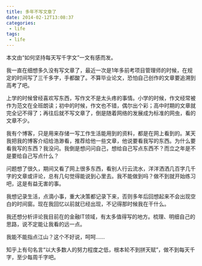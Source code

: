 ```yaml
---
title: 多年不写文章了
date: 2014-02-12T13:08:37
categories:
 - life
tags:
 - life
---
```


本文由“如何坚持每天写千字文”一文有感而发。

我一直在细想多久没有写文章了，最近一次是1年多前考项目管理师的时候，在规定的时间写了三千多字，手都酸了。不算毕业论文，恐怕自己创作的文章要追溯到高考了吧。

上学的时候曾经喜欢写东西，写作文不是太头疼的事情。小学的时候，作文经常被作为范文在全班朗读；初中的时候，作文也不错，偶尔出个彩；高中时期的文章就完全记不得了；再往后就不写文章了，倒是随着网络的发展成为标准的网虫，看的文章不少。

我有个博客，只是用来存储一写工作生活能用到的资料，都是在网上看到的。某天我把我的博客介绍给浩渺看，推荐给他一些文章，他说要看我写的东西。为什么要看我写的东西？我没问。我倒是想问问自己，想给自己写点东西不？而立之年是不是要给自己写点什么？

问题想了很久，期间又看了网上很多东西，看别人行云流水，洋洋洒洒几百字几千字的文章或评论，总有几句觉得能说到心里去。我不能做到吗？做不到就开始练习吧，这是有益无害的事。

我想记录生活，点滴小事，重大决策都记录下来，否则多年后回想起来不会出现空白的时间窗。现在我回忆以前就已经出现，不记得那时候我在干什么。

我还想分析评论我目前在的金融IT领域，有太多值得写的地方。梳理、明细自己的思路，说不定能让我看的远一点。

我能不能指点江山？这个不好说，呵呵……

知乎上有句名言“以大多数人的努力程度之低，根本轮不到拼天赋”，做不到每天千字，至少每周千字吧。